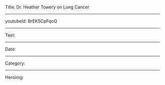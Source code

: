Title: Dr. Heather Towery on Lung Cancer

----

youtubeId: BrEK5CpFqoQ

----

Text:

----

Date:

----

Category:

----

Heroimg:
